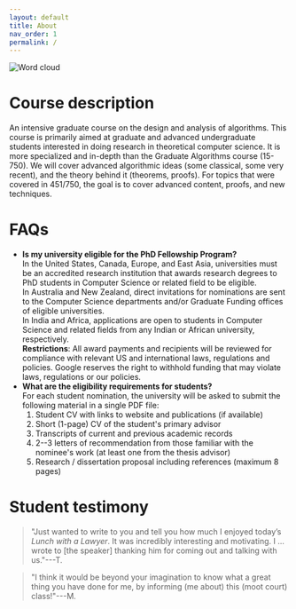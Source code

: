 ```yaml
---
layout: default
title: About
nav_order: 1
permalink: /
---
```


![Word cloud]({{site.baseurl}}/assets/img/word_cloud.svg)

# Course description
An intensive graduate course on the design and analysis of algorithms. This course is primarily aimed at graduate and advanced undergraduate students interested in doing research in theoretical computer science. It is more specialized and in-depth than the Graduate Algorithms course (15-750). We will cover advanced algorithmic ideas (some classical, some very recent), and the theory behind it (theorems, proofs). For topics that were covered in 451/750, the goal is to cover advanced content, proofs, and new techniques.

# FAQs

- __Is my university eligible for the PhD Fellowship Program?__  
    In the United States, Canada, Europe, and East Asia, universities must be an accredited research institution that awards research degrees to PhD students in Computer Science or related field to be eligible.  
    In Australia and New Zealand, direct invitations for nominations are sent to the Computer Science departments and/or Graduate Funding offices of eligible universities.  
    In India and Africa, applications are open to students in Computer Science and related fields from any Indian or African university, respectively.  
    __Restrictions__: All award payments and recipients will be reviewed for compliance with relevant US and international laws, regulations and policies. Google reserves the right to withhold funding that may violate laws, regulations or our policies.
- __What are the eligibility requirements for students?__  
    For each student nomination, the university will be asked to submit the following material in a single PDF file:
    1. Student CV with links to website and publications (if available)
    1. Short (1-page) CV of the student's primary advisor
    1. Transcripts of current and previous academic records
    1. 2--3 letters of recommendation from those familiar with the nominee's work (at least one from the thesis advisor)
    1. Research / dissertation proposal including references (maximum 8 pages)

# Student testimony
> "Just wanted to write to you and tell you how much I enjoyed today’s _Lunch with a Lawyer_. It was incredibly interesting and motivating. I ... wrote to [the speaker] thanking him for coming out and talking with us."---T.

> "I think it would be beyond your imagination to know what a great thing you have done for me, by informing (me about) this (moot court) class!"---M.